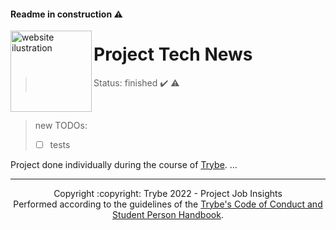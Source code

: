 #### Readme in construction :warning:

<img src="https://user-images.githubusercontent.com/86060135/214990969-4b4f6dd3-aa76-4556-9ae8-15d7d2cc7179.png" alt="website ilustration" width="130px" align="left" />

# Project Tech News
> Status: finished :heavy_check_mark: :warning:

<br/>

> new TODOs:
> - [ ] tests

Project done individually during the course of [Trybe](https://www.betrybe.com/).
...

<hr/>

<div align="center">Copyright :copyright: Trybe 2022 - Project Job Insights
<br/>
Performed according to the guidelines of the <a href="https://blog.betrybe.com/wp-content/uploads/2020/12/Código-de-Conduta-Trybe-1.pdf" >Trybe's Code of Conduct and Student Person Handbook</a>.</div>
